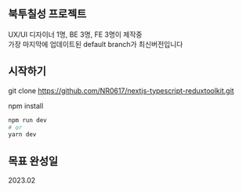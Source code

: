 ## 북투칠성 프로젝트

UX/UI 디자이너 1명, BE 3명, FE 3명이 제작중  
가장 마지막에 업데이트된 default branch가 최신버전입니다

## 시작하기

git clone https://github.com/NR0617/nextjs-typescript-reduxtoolkit.git

npm install

```bash
npm run dev
# or
yarn dev
```

## 목표 완성일

2023.02
